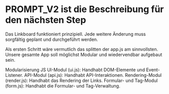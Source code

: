# PROMPT_V2 ist die Beschreibung für den nächsten Step
Das Linkboard funktioniert prinzipiell.
Jede weitere Änderung muss sorgfältig geplant und durchgeführt werden.

Als ersten Schritt wäre vermutlich das splitten der app.js am sinnvollsten.
Unsere gesamte App soll möglichst Modular und wiedervendbar aufgebaut sein.

Modularisierung JS
UI-Modul (ui.js): Handhabt DOM-Elemente und Event-Listener.
API-Modul (api.js): Handhabt API-Interaktionen.
Rendering-Modul (render.js): Handhabt das Rendering der Links.
Formular- und Tag-Modul (form.js): Handhabt die Formular- und Tag-Verwaltung.